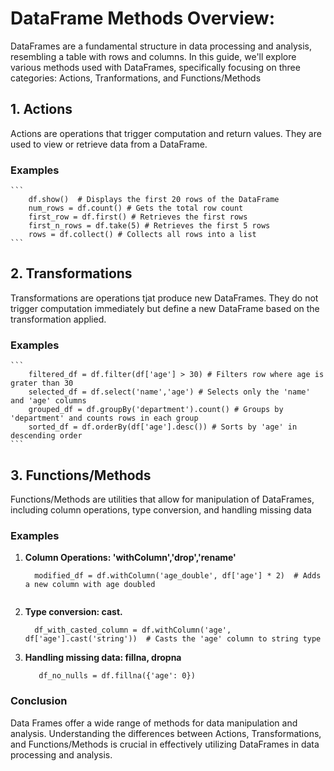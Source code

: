 # DataFrame Methods Overview: 

DataFrames are a fundamental structure in data processing and analysis, resembling a table with rows and columns. In this guide, we'll explore various methods used with DataFrames, specifically focusing on three categories: Actions, Tranformations, and Functions/Methods

## 1. Actions

Actions are operations that trigger computation and return values. They are used to view or retrieve data from a DataFrame.

### Examples
    ```
        df.show()  # Displays the first 20 rows of the DataFrame
        num_rows = df.count() # Gets the total row count
        first_row = df.first() # Retrieves the first rows
        first_n_rows = df.take(5) # Retrieves the first 5 rows
        rows = df.collect() # Collects all rows into a list
    ```
## 2. Transformations

Transformations are operations tjat produce new DataFrames. They do not trigger computation immediately but define a new DataFrame based on the transformation applied.

### Examples
    ```
        filtered_df = df.filter(df['age'] > 30) # Filters row where age is grater than 30
        selected_df = df.select('name','age') # Selects only the 'name' and 'age' columns
        grouped_df = df.groupBy('department').count() # Groups by 'department' and counts rows in each group
        sorted_df = df.orderBy(df['age'].desc()) # Sorts by 'age' in descending order
    ```

## 3. Functions/Methods

Functions/Methods are utilities that allow for manipulation of DataFrames, including column operations, type conversion, and handling missing data

### Examples

1. **Column Operations: 'withColumn','drop','rename'**
      ```
        modified_df = df.withColumn('age_double', df['age'] * 2)  # Adds a new column with age doubled
        
      ```
2. **Type conversion: cast.**
      ```
        df_with_casted_column = df.withColumn('age', df['age'].cast('string'))  # Casts the 'age' column to string type

      ```

3. **Handling missing data: fillna, dropna**

    ```
       df_no_nulls = df.fillna({'age': 0})  

    ```

### Conclusion

Data Frames offer a wide range of methods for data manipulation and analysis. Understanding the differences between Actions, Transformations, and Functions/Methods is crucial in effectively utilizing DataFrames in data processing and analysis.


    

